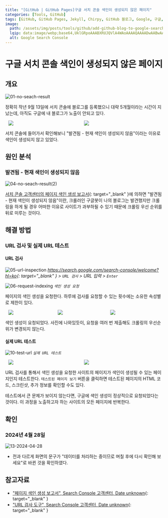 ```yaml
---
title: "[GitHub | GitHub Pages]구글 서치 콘솔 색인이 생성되지 않은 페이지"
categories: [Tools, GitHub]
tags: [GitHub, GitHub Pages, Jekyll, Chirpy, GitHub 블로그, Google, 구글, Search Console, 노출, 색인, SEO]
image:
  path: /assets/img/posts/tools/github/add-github-blog-to-google-search-console/01-google-search-console-logo.jpg
  lqip: data:image/webp;base64,UklGRpoAAABXRUJQVlA4WAoAAAAQAAAADwAABwAAQUxQSDIAAAARL0AmbZurmr57yyIiqE8oiG0bejIYEQTgqiDA9vqnsUSI6H+oAERp2HZ65qP/VIAWAFZQOCBCAAAA8AEAnQEqEAAIAAVAfCWkAALp8sF8rgRgAP7o9FDvMCkMde9PK7euH5M1m6VWoDXf2FkP3BqV0ZYbO6NA/VFIAAAA
  alt: Google Search Console
---
```


# 구글 서치 콘솔 색인이 생성되지 않은 페이지

## 개요

![01-no-seach-result](/assets/img/posts/tools/github/google-search-console-not-indexing/01-no-seach-result.jpg)

정확히 작년 9월 13일에 서치 콘솔에 블로그를 등록했으니 대략 5개월이라는 시간이 지났는데, 아직도 구글에 내 블로그가 노출이 안되고 있다.

<div style="display: flex;">
	<img src="/assets/img/posts/tools/github/google-search-console-not-indexing/02-not-indexing.jpg" style="flex: 1; margin-left: 10px;">
	<img src="/assets/img/posts/tools/github/google-search-console-not-indexing/03-reason-not-indexing(1).jpg" style="flex: 1; margin-right: 10px;">
</div>

서치 콘솔에 들어가서 확인해보니 "발견됨 - 현재 색인이 생성되지 않음"이라는 이유로 색인이 생성되지 않고 있었다.

## 원인 분석

### 발견됨 - 현재 색인이 생성되지 않음

![04-no-seach-result(2)](/assets/img/posts/tools/github/google-search-console-not-indexing/04-reason-not-indexing(2).jpg)

[서치 콘솔 고객센터의 페이지 색인 생성 보고서](https://support.google.com/webmasters/answer/7440203#discovered__unclear_status){: target="_blank" }에 의하면 "발견됨 - 현재 색인이 생성되지 않음"이란, 크롤러인 구글봇이 나의 블로그는 발견했지만 크롤링을 하게 될 경우 어떠한 이유로 사이트가 과부하될 수 있기 때문에 크롤링 우선 순위를 뒤로 미루는 것이다.

## 해결 방법

### URL 검사 및 실제 URL 테스트

#### URL 검사

![05-url-inspection](/assets/img/posts/tools/github/google-search-console-not-indexing/05-url-inspection.jpg)
*<https://search.google.com/search-console/welcome?hl=ko>{: target="_blank" } > `URL 검사` > URL 입력 > `Enter`*

![06-request-indexing](/assets/img/posts/tools/github/google-search-console-not-indexing/06-request-indexing(1).jpg)
*`색인 생성 요청`*

페이지의 색인 생성을 요청한다. 하루에 검사를 요청할 수 있는 횟수에는 소유한 속성별로 제한이 있다.

<div style="display: flex;">
	<img src="/assets/img/posts/tools/github/google-search-console-not-indexing/07-request-indexing(2).jpg" style="flex: 1; margin-left: 10px;">
	<img src="/assets/img/posts/tools/github/google-search-console-not-indexing/08-request-indexing(3).jpg" style="flex: 1; margin-right: 10px;">
	<img src="/assets/img/posts/tools/github/google-search-console-not-indexing/09-request-indexing(4).jpg" style="flex: 1; margin-right: 10px;">
</div>

색인 생성이 요청되었다. 사진에 나와있듯이, 요청을 여러 번 제출해도 크롤링의 우선순위가 변경되지 않는다.

#### 실제 URL 테스트

![10-test-url](/assets/img/posts/tools/github/google-search-console-not-indexing/10-test-url(1).jpg)
*`실제 URL 테스트`*

<div style="display: flex;">
	<img src="/assets/img/posts/tools/github/google-search-console-not-indexing/11-test-url(2).jpg" style="flex: 1; margin-left: 10px;">
	<img src="/assets/img/posts/tools/github/google-search-console-not-indexing/12-test-url(3).jpg" style="flex: 1; margin-right: 10px;">
</div>

URL 검사를 통해서 색인 생성을 요청한 사이트의 페이지가 색인이 생성될 수 있는 페이지인지 테스트한다. `테스트된 페이지 보기` 버튼을 클릭하면 테스트된 페이지의 HTML 코드, 스크린샷, 추가 정보를 확인할 수도 있다.

테스트에서 큰 문제가 보이지 않는다면, 구글에 색인 생성이 정상적으로 요청되었다는 것이다. 이 과정을 노출하고자 하는 사이트의 모든 페이지에 반복한다.

## 확인

### 2024년 4월 28일

![13-2024-04-28](/assets/img/posts/tools/github/google-search-console-not-indexing/13-2024-04-28.jpg)

- 전과 다르게 화면의 문구가 "데이터를 처리하는 중이므로 며칠 후에 다시 확인해 보세요"로 바뀐 것을 확인하였다.

## 참고자료

- ["페이지 색인 생성 보고서", Search Console 고객센터, Date unknown](https://support.google.com/webmasters/answer/7440203#discovered__unclear_status){: target="_blank" }
- ["URL 검사 도구", Search Console 고객센터, Date unknown](https://support.google.com/webmasters/answer/9012289#not_tested){: target="_blank" }